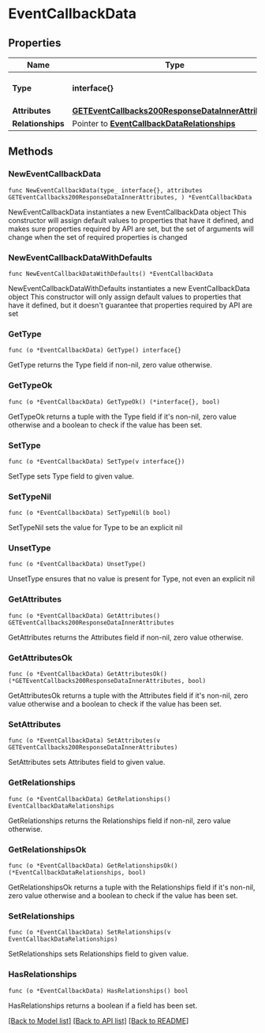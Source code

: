 # EventCallbackData

## Properties

Name | Type | Description | Notes
------------ | ------------- | ------------- | -------------
**Type** | **interface{}** | The resource&#39;s type | 
**Attributes** | [**GETEventCallbacks200ResponseDataInnerAttributes**](GETEventCallbacks200ResponseDataInnerAttributes.md) |  | 
**Relationships** | Pointer to [**EventCallbackDataRelationships**](EventCallbackDataRelationships.md) |  | [optional] 

## Methods

### NewEventCallbackData

`func NewEventCallbackData(type_ interface{}, attributes GETEventCallbacks200ResponseDataInnerAttributes, ) *EventCallbackData`

NewEventCallbackData instantiates a new EventCallbackData object
This constructor will assign default values to properties that have it defined,
and makes sure properties required by API are set, but the set of arguments
will change when the set of required properties is changed

### NewEventCallbackDataWithDefaults

`func NewEventCallbackDataWithDefaults() *EventCallbackData`

NewEventCallbackDataWithDefaults instantiates a new EventCallbackData object
This constructor will only assign default values to properties that have it defined,
but it doesn't guarantee that properties required by API are set

### GetType

`func (o *EventCallbackData) GetType() interface{}`

GetType returns the Type field if non-nil, zero value otherwise.

### GetTypeOk

`func (o *EventCallbackData) GetTypeOk() (*interface{}, bool)`

GetTypeOk returns a tuple with the Type field if it's non-nil, zero value otherwise
and a boolean to check if the value has been set.

### SetType

`func (o *EventCallbackData) SetType(v interface{})`

SetType sets Type field to given value.


### SetTypeNil

`func (o *EventCallbackData) SetTypeNil(b bool)`

 SetTypeNil sets the value for Type to be an explicit nil

### UnsetType
`func (o *EventCallbackData) UnsetType()`

UnsetType ensures that no value is present for Type, not even an explicit nil
### GetAttributes

`func (o *EventCallbackData) GetAttributes() GETEventCallbacks200ResponseDataInnerAttributes`

GetAttributes returns the Attributes field if non-nil, zero value otherwise.

### GetAttributesOk

`func (o *EventCallbackData) GetAttributesOk() (*GETEventCallbacks200ResponseDataInnerAttributes, bool)`

GetAttributesOk returns a tuple with the Attributes field if it's non-nil, zero value otherwise
and a boolean to check if the value has been set.

### SetAttributes

`func (o *EventCallbackData) SetAttributes(v GETEventCallbacks200ResponseDataInnerAttributes)`

SetAttributes sets Attributes field to given value.


### GetRelationships

`func (o *EventCallbackData) GetRelationships() EventCallbackDataRelationships`

GetRelationships returns the Relationships field if non-nil, zero value otherwise.

### GetRelationshipsOk

`func (o *EventCallbackData) GetRelationshipsOk() (*EventCallbackDataRelationships, bool)`

GetRelationshipsOk returns a tuple with the Relationships field if it's non-nil, zero value otherwise
and a boolean to check if the value has been set.

### SetRelationships

`func (o *EventCallbackData) SetRelationships(v EventCallbackDataRelationships)`

SetRelationships sets Relationships field to given value.

### HasRelationships

`func (o *EventCallbackData) HasRelationships() bool`

HasRelationships returns a boolean if a field has been set.


[[Back to Model list]](../README.md#documentation-for-models) [[Back to API list]](../README.md#documentation-for-api-endpoints) [[Back to README]](../README.md)



